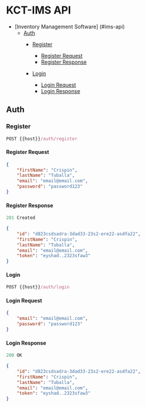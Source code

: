 # KCT-IMS API
- [Inventory Management Software] (#ims-api)
  - [Auth](#auth)
    - [Register](#register)
      - [Register Request](#register-request)
      - [Register Response](#register-response)

    - [Login](#login)
      - [Login Request](#login-request)
      - [Login Response](#login-response)

## Auth
### Register

```js
POST {{host}}/auth/register
```

#### Register Request

```json
{
    "firstName": "Crispin",
    "lastName": "Tuballa",
    "email": "email@email.com",
    "password": "password123"
}
```

#### Register Response

```js
201 Created
```

```json
{
    "id": "d823csdsadra-3dad33-23s2-ere22-asdfa22",
    "firstName": "Crispin",
    "lastName": "Tuballa",
    "email": "email@email.com",
    "token": "eyshad..2323sfaw3"
}
```

#### Login

```js
POST {{host}}/auth/login
```

#### Login Request

```json
{
    "email": "email@email.com",
    "password": "password123"
}
```

#### Login Response

```js
200 OK
```

```json
{
    "id": "d823csdsadra-3dad33-23s2-ere22-asdfa22",
    "firstName": "Crispin",
    "lastName": "Tuballa",
    "email": "email@email.com",
    "token": "eyshad..2323sfaw3"
}